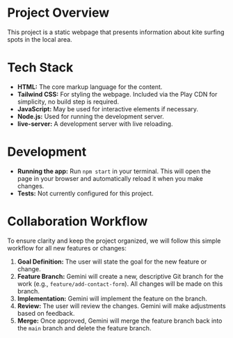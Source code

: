 # Project Overview

This project is a static webpage that presents information about kite surfing spots in the local area.

# Tech Stack

- **HTML:** The core markup language for the content.
- **Tailwind CSS:** For styling the webpage. Included via the Play CDN for simplicity, no build step is required.
- **JavaScript:** May be used for interactive elements if necessary.
- **Node.js:** Used for running the development server.
- **live-server:** A development server with live reloading.

# Development

- **Running the app:** Run `npm start` in your terminal. This will open the page in your browser and automatically reload it when you make changes.
- **Tests:** Not currently configured for this project.

# Collaboration Workflow

To ensure clarity and keep the project organized, we will follow this simple workflow for all new features or changes:

1.  **Goal Definition:** The user will state the goal for the new feature or change.
2.  **Feature Branch:** Gemini will create a new, descriptive Git branch for the work (e.g., `feature/add-contact-form`). All changes will be made on this branch.
3.  **Implementation:** Gemini will implement the feature on the branch.
4.  **Review:** The user will review the changes. Gemini will make adjustments based on feedback.
5.  **Merge:** Once approved, Gemini will merge the feature branch back into the `main` branch and delete the feature branch.